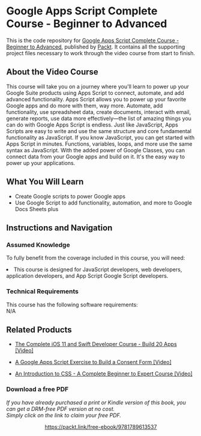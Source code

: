# Google Apps Script Complete Course - Beginner to Advanced		
This is the code repository for [Google Apps Script Complete Course - Beginner to Advanced](https://www.packtpub.com/application-development/google-apps-script-complete-course-beginner-advanced-video), published by [Packt](https://www.packtpub.com/?utm_source=github). It contains all the supporting project files necessary to work through the video course from start to finish.
## About the Video Course
This course will take you on a journey where you'll learn to power up your Google Suite products using Apps Script to connect, automate, and add advanced functionality. Apps Script allows you to power up your favorite Google apps and do more with them, way more. Automate, add functionality, use spreadsheet data, create documents, interact with email, generate reports, use data more effectively—the list of amazing things you can do with Google Apps Script is endless. Just like JavaScript, Apps Scripts are easy to write and use the same structure and core fundamental functionality as JavaScript. If you know JavaScript, you can get started with Apps Script in minutes. Functions, variables, loops, and more use the same syntax as JavaScript. With the added power of Google Classes, you can connect data from your Google apps and build on it. It's the easy way to power up your applications.

<H2>What You Will Learn</H2>
<DIV class=book-info-will-learn-text>
<UL>
<LI> Create Google scripts to power Google apps</LI>
<LI> Use Google Script to add functionality, automation, and more to Google Docs Sheets plus</LI>
</UL></DIV>

## Instructions and Navigation
### Assumed Knowledge
To fully benefit from the coverage included in this course, you will need:<br/>
<DIV class=book-info-will-learn-text>
<LI> 	This course is designed for JavaScript developers, web developers, application developers, and App Script Google Script developers.</LI> 
<DIV>

### Technical Requirements
This course has the following software requirements:<br/>
N/A

## Related Products
* [The Complete iOS 11 and Swift Developer Course - Build 20 Apps [Video]](https://www.packtpub.com/application-development/complete-ios-11-and-swift-developer-course-build-20-apps-video)

* [A Google Apps Script Exercise to Build a Consent Form [Video]](https://www.packtpub.com/application-development/google-apps-script-exercise-build-consent-form-video)

* [An Introduction to CSS - A Complete Beginner to Expert Course [Video]](https://www.packtpub.com/application-development/introduction-css-complete-beginner-expert-course-video)
### Download a free PDF

 <i>If you have already purchased a print or Kindle version of this book, you can get a DRM-free PDF version at no cost.<br>Simply click on the link to claim your free PDF.</i>
<p align="center"> <a href="https://packt.link/free-ebook/9781789613537">https://packt.link/free-ebook/9781789613537 </a> </p>